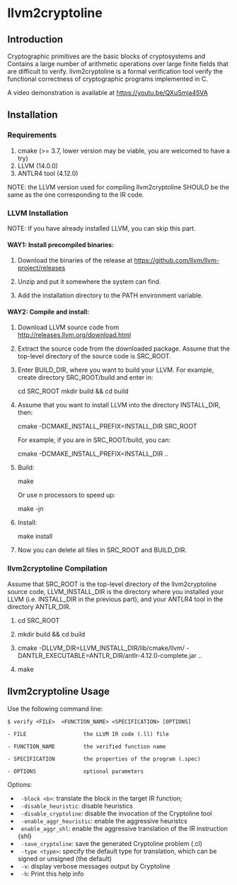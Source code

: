 # llvm2cryptoline  

## Introduction 

Cryptographic primitives are the basic blocks of cryptosystems and Contains a large number of arithmetic operations over large finite fields that are difficult to verify. llvm2cryptoline  is a formal verification tool verify the functional correctness of cryptographic programs implemented in C.

A video demonstration is available at https://youtu.be/QXuSmja45VA

## Installation

### Requirements

1. cmake (>= 3.7, lower version may be viable, you are welcomed to
have a try)
2. LLVM (14.0.0)
3. ANTLR4 tool (4.12.0)

NOTE: the LLVM version used for compiling llvm2cryptoline SHOULD be 
the same as the one corresponding to the IR code.


### LLVM Installation 

NOTE: If you have already installed LLVM, you can skip this part.

#### WAY1: Install precompiled binaries:

1. Download the binaries of the release at 
   https://github.com/llvm/llvm-project/releases

2. Unzip and put it somewhere the system can find.

3. Add the installation directory to the PATH environment variable.


#### WAY2: Compile and install:

1. Download LLVM source code from
   http://releases.llvm.org/download.html

2. Extract the source code from the downloaded package. Assume that
   the top-level directory of the source code is SRC_ROOT.

3. Enter BUILD_DIR, where you want to build your LLVM. 
   For example, create directory SRC_ROOT/build and enter in:

    cd SRC_ROOT
    mkdir build && cd build

4. Assume that you want to install LLVM into the directory INSTALL_DIR, then:

    cmake -DCMAKE_INSTALL_PREFIX=INSTALL_DIR SRC_ROOT
    
   For example, if you are in SRC_ROOT/build, you can:

    cmake -DCMAKE_INSTALL_PREFIX=INSTALL_DIR ..

5. Build:
 
    make

   Or use n processors to speed up:

    make -jn

6. Install:

    make install

7. Now you can delete all files in SRC_ROOT and BUILD_DIR.


### llvm2cryptoline Compilation

Assume that SRC_ROOT is the top-level directory of the llvm2cryptoline
source code, LLVM_INSTALL_DIR is the directory where you installed
your LLVM (i.e. INSTALL_DIR in the previous part), and your ANTLR4 
tool in the directory ANTLR_DIR.

1. cd SRC_ROOT

2. mkdir build && cd build

3. cmake -DLLVM_DIR=LLVM_INSTALL_DIR/lib/cmake/llvm/ -DANTLR_EXECUTABLE=ANTLR_DIR/antlr-4.12.0-complete.jar ..

4. make


## llvm2cryptoline Usage

Use the following command line:

    $ verify <FILE>  <FUNCTION_NAME> <SPECIFICATION> [OPTIONS]

    - FILE		            the LLVM IR code (.ll) file

    - FUNCTION_NAME         the verified function name
    
    - SPECIFICATION	        the properties of the program (.spec)

    - OPTIONS       	    optional parameters
    
    
Options:

* ` -block <b>`: translate the block in the target IR function;
* ` -disable_heuristic`: disable heuristics 
* ` -disable_cryptoline`: disable the invocation of the Cryptoline tool
* ` -enable_aggr_heuristic`: enable the aggressive heuristcs 
* ` enable_aggr_shl`: enable the aggressive translation of the IR instruction {shl}
* ` -save_cryptoline`: save the generated Cryptoline problem (.cl)
* ` -type <type>`: specify the default type for translation, which can be signed or unsigned (the default)
* ` -v`: display verbose messages output by Cryptoline
* ` -h`: Print this help info 


   
